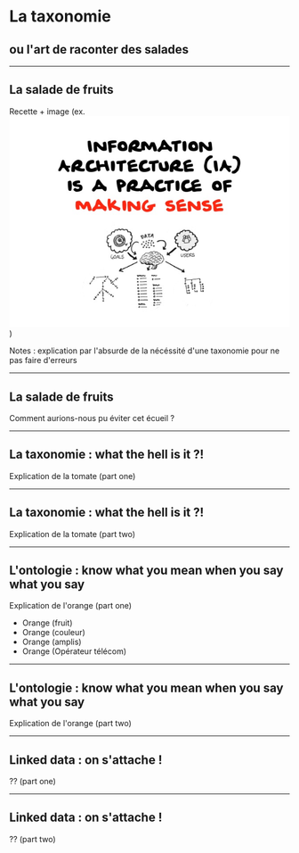
# La taxonomie

## ou l'art de raconter des salades

---

<!-- .slide: data-transition="convex" -->
## La salade de fruits
Recette + image (ex. <img src="images/image.png" style="background: white;" width=700 />)

Notes : explication par l'absurde de la nécéssité d'une taxonomie pour ne pas faire d'erreurs

---

<!-- .slide: data-transition="concav" -->
## La salade de fruits
Comment aurions-nous pu éviter cet écueil ?

---

<!-- .slide: data-transition="convex" -->
## La taxonomie : what the hell is it ?!
Explication de la tomate (part one)

---

<!-- .slide: data-transition="convex" -->
## La taxonomie : what the hell is it ?!
Explication de la tomate (part two)

---

<!-- .slide: data-transition="convex" -->
## L'ontologie : know what you mean when you say what you say
Explication de l'orange (part one)
- Orange (fruit) <!-- .element: class="fragment" -->
- Orange (couleur) <!-- .element: class="fragment" -->
- Orange (amplis) <!-- .element: class="fragment" --> 
- Orange (Opérateur télécom) <!-- .element: class="fragment" -->

---

<!-- .slide: data-transition="convex" -->
## L'ontologie : know what you mean when you say what you say
Explication de l'orange (part two)

---

<!-- .slide: data-transition="convex" -->
## Linked data : on s'attache !
?? (part one)

---

<!-- .slide: data-transition="convex" -->
## Linked data : on s'attache !
?? (part two)

